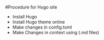 #Procedure for Hugo site
* Install Hugo
* Install Hugo theme online
* Make changes in config.toml
* Make Changes in context using (.md files)


